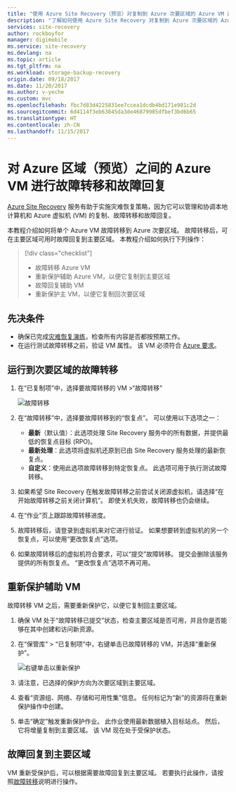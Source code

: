 ```yaml
---
title: "使用 Azure Site Recovery（预览）对复制到 Azure 次要区域的 Azure VM 进行故障转移和故障回复"
description: "了解如何使用 Azure Site Recovery 对复制到 Azure 次要区域的 Azure VM 进行故障转移和故障回复"
services: site-recovery
author: rockboyfor
manager: digimobile
ms.service: site-recovery
ms.devlang: na
ms.topic: article
ms.tgt_pltfrm: na
ms.workload: storage-backup-recovery
origin.date: 09/18/2017
ms.date: 11/20/2017
ms.author: v-yeche
ms.custom: mvc
ms.openlocfilehash: fbc7d83d4225831ee7ccea1dcdb4bd171e981c2d
ms.sourcegitcommit: 6d4114f3eb63845da3de46879985dfbef3bd6b65
ms.translationtype: HT
ms.contentlocale: zh-CN
ms.lasthandoff: 11/15/2017
---
```

# <a name="fail-over-and-fail-back-azure-vms-between-azure-regions-preview"></a>对 Azure 区域（预览）之间的 Azure VM 进行故障转移和故障回复

[Azure Site Recovery](site-recovery-overview.md) 服务有助于实施灾难恢复策略，因为它可以管理和协调本地计算机和 Azure 虚拟机 (VM) 的复制、故障转移和故障回复。

本教程介绍如何将单个 Azure VM 故障转移到 Azure 次要区域。 故障转移后，可在主要区域可用时故障回复到主要区域。 本教程介绍如何执行下列操作：

> [!div class="checklist"]
> * 故障转移 Azure VM
> * 重新保护辅助 Azure VM，以便它复制到主要区域
> * 故障回复辅助 VM
> * 重新保护主 VM，以便它复制回次要区域

## <a name="prerequisites"></a>先决条件

- 确保已完成[灾难恢复演练](azure-to-azure-tutorial-dr-drill.md)，检查所有内容是否都按预期工作。
- 在运行测试故障转移之前，验证 VM 属性。 该 VM 必须符合 [Azure 要求](site-recovery-support-matrix-to-azure.md#failed-over-azure-vm-requirements)。

## <a name="run-a-failover-to-the-secondary-region"></a>运行到次要区域的故障转移

1. 在“已复制项”中，选择要故障转移的 VM >“故障转移”

   ![故障转移](./media/azure-to-azure-tutorial-failover-failback/failover.png)

2. 在“故障转移”中，选择要故障转移到的“恢复点”。 可以使用以下选项之一：

   * **最新**（默认值）：此选项处理 Site Recovery 服务中的所有数据，并提供最低的恢复点目标 (RPO)。
   * **最新处理**：此选项将虚拟机还原到已由 Site Recovery 服务处理的最新恢复点。
   * **自定义**：使用此选项故障转移到特定恢复点。 此选项可用于执行测试故障转移。

3. 如果希望 Site Recovery 在触发故障转移之前尝试关闭源虚拟机，请选择“在开始故障转移之前关闭计算机”。 即使关机失败，故障转移也仍会继续。

4. 在“作业”页上跟踪故障转移进度。

5. 故障转移后，请登录到虚拟机来对它进行验证。 如果想要转到虚拟机的另一个恢复点，可以使用“更改恢复点”选项。

6. 如果故障转移后的虚拟机符合要求，可以“提交”故障转移。
   提交会删除该服务提供的所有恢复点。 “更改恢复点”选项不再可用。

## <a name="reprotect-the-secondary-vm"></a>重新保护辅助 VM

故障转移 VM 之后，需要重新保护它，以便它复制回主要区域。

1. 确保 VM 处于“故障转移已提交”状态，检查主要区域是否可用，并且你是否能够在其中创建和访问新资源。
2. 在“保管库” > “已复制项”中，右键单击已故障转移的 VM，并选择“重新保护”。

   ![右键单击以重新保护](./media/azure-to-azure-tutorial-failover-failback/reprotect.png)

2. 请注意，已选择的保护方向为次要区域到主要区域。
3. 查看“资源组、网络、存储和可用性集”信息。 任何标记为“新”的资源将在重新保护操作中创建。
4. 单击“确定”触发重新保护作业。 此作业使用最新数据植入目标站点。 然后，它将增量复制到主要区域。 该 VM 现在处于受保护状态。

## <a name="fail-back-to-the-primary-region"></a>故障回复到主要区域

VM 重新受保护后，可以根据需要故障回复到主要区域。 若要执行此操作，请按照[故障转移](#run-a-failover)说明进行操作。

<!-- Update_Description: new articles on site recovery azure to azure tutorial failover failback -->
